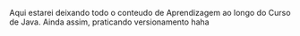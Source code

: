 Aqui estarei deixando todo o conteudo de Aprendizagem ao longo do Curso de Java.
Ainda assim, praticando versionamento haha